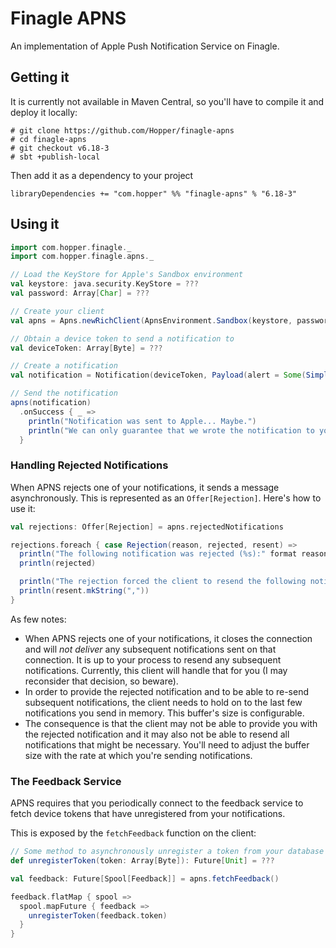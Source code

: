 Finagle APNS
===

An implementation of Apple Push Notification Service on Finagle.

## Getting it

It is currently not available in Maven Central, so you'll have to compile it and deploy it locally:
```
# git clone https://github.com/Hopper/finagle-apns
# cd finagle-apns
# git checkout v6.18-3
# sbt +publish-local
```

Then add it as a dependency to your project

```libraryDependencies += "com.hopper" %% "finagle-apns" % "6.18-3"```

## Using it

```scala
import com.hopper.finagle._
import com.hopper.finagle.apns._

// Load the KeyStore for Apple's Sandbox environment
val keystore: java.security.KeyStore = ???
val password: Array[Char] = ???

// Create your client
val apns = Apns.newRichClient(ApnsEnvironment.Sandbox(keystore, password))

// Obtain a device token to send a notification to
val deviceToken: Array[Byte] = ???

// Create a notification
val notification = Notification(deviceToken, Payload(alert = Some(SimpleAlert("Hi!"))))

// Send the notification
apns(notification)
  .onSuccess { _ =>
    println("Notification was sent to Apple... Maybe.")
    println("We can only guarantee that we wrote the notification to your network interface.")
  }
```

### Handling Rejected Notifications

When APNS rejects one of your notifications, it sends a message asynchronously. This is represented as an ```Offer[Rejection]```. Here's how to use it:

```scala
val rejections: Offer[Rejection] = apns.rejectedNotifications

rejections.foreach { case Rejection(reason, rejected, resent) =>
  println("The following notification was rejected (%s):" format reason)
  println(rejected)

  println("The rejection forced the client to resend the following notifications")
  println(resent.mkString(","))
}
```

As few notes:

* When APNS rejects one of your notifications, it closes the connection and will *not deliver* any subsequent notifications sent on that connection. It is up to your process to resend any subsequent notifications. Currently, this client will handle that for you (I may reconsider that decision, so beware).
* In order to provide the rejected notification and to be able to re-send subsequent notifications, the client needs to hold on to the last few notifications you send in memory. This buffer's size is configurable.
* The consequence is that the client may not be able to provide you with the rejected notification and it may also not be able to resend all notifications that might be necessary. You'll need to adjust the buffer size with the rate at which you're sending notifications.

### The Feedback Service

APNS requires that you periodically connect to the feedback service to fetch device tokens that have unregistered from your notifications.

This is exposed by the ```fetchFeedback``` function on the client:

```scala
// Some method to asynchronously unregister a token from your database
def unregisterToken(token: Array[Byte]): Future[Unit] = ???

val feedback: Future[Spool[Feedback]] = apns.fetchFeedback()

feedback.flatMap { spool =>
  spool.mapFuture { feedback =>
    unregisterToken(feedback.token)
  }
}
```
